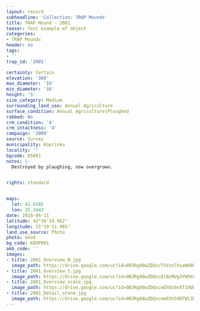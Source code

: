 ```yaml
---
layout: record
subheadline: 'Collection: TRAP Mounds'
title: TRAP Mound - 2001
teaser: Test example of object
categories:
- TRAP Mounds
header: no
tags:
- ''
trap_id: '2001'

certainty: Certain
elevation: '368'
max_diameter: '19'
min_diameter: '16'
height: '5'
size_category: Medium
surrounding_land_use: Annual Agriculture
surface_condition: Annual Agriculture|Ploughed
robbed: No
crm_condition: '4'
crm_intactness: '4'
campaign: '2009'
source: Survey
municipality: Koprinka
locality: ''
bgcode: DS001
notes: |-
  Destroyed by plaughing, now overgrown.


rights: standard


maps:
  lat: 42.6285
  lon: 25.2442
date: 2018-04-11
latitude: 42°38'10.962"
longitude: 25°19'11.965"
land_use_source: Photo
photo: Good
bg_code: KOOP001
akb_code: ''
images:
- title: 2001_Overview_N.jpg
  image_path: https://drive.google.com/uc?id=0B3Rg88wZDQscTVVzelhsaWd6RzA
- title: 2001_Overview_S.jpg
  image_path: https://drive.google.com/uc?id=0B3Rg88wZDQscQlNsMUg3YW9kUVU
- title: 2001_Overview_scale.jpg
  image_path: https://drive.google.com/uc?id=0B3Rg88wZDQsceEhOc0xXT19Ub0E
- title: 2001_Detail_stone.jpg
  image_path: https://drive.google.com/uc?id=0B3Rg88wZDQscem03V3d0TW13bVE
---
```

